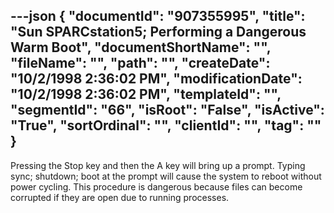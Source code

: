 ---json
{
  "documentId": "907355995",
  "title": "Sun SPARCstation5; Performing a Dangerous Warm Boot",
  "documentShortName": "",
  "fileName": "",
  "path": "",
  "createDate": "10/2/1998 2:36:02 PM",
  "modificationDate": "10/2/1998 2:36:02 PM",
  "templateId": "",
  "segmentId": "66",
  "isRoot": "False",
  "isActive": "True",
  "sortOrdinal": "",
  "clientId": "",
  "tag": ""
}
---

Pressing the Stop key and then the A key will bring up a prompt. Typing sync; shutdown; boot at the prompt will cause the system to reboot without power cycling. This procedure is dangerous because files can become corrupted if they are open due to running processes.
